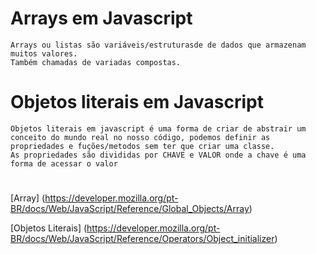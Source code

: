 # Arrays em Javascript
    Arrays ou listas são variáveis/estruturasde de dados que armazenam muitos valores.
    Também chamadas de variadas compostas.

# Objetos literais em Javascript
    Objetos literais em javascript é uma forma de criar de abstrair um conceito do mundo real no nosso código, podemos definir as propriedades e fuções/metodos sem ter que criar uma classe. 
    As propriedades são divididas por CHAVE e VALOR onde a chave é uma forma de acessar o valor   


#
[Array] (https://developer.mozilla.org/pt-BR/docs/Web/JavaScript/Reference/Global_Objects/Array)

[Objetos Literais] (https://developer.mozilla.org/pt-BR/docs/Web/JavaScript/Reference/Operators/Object_initializer)